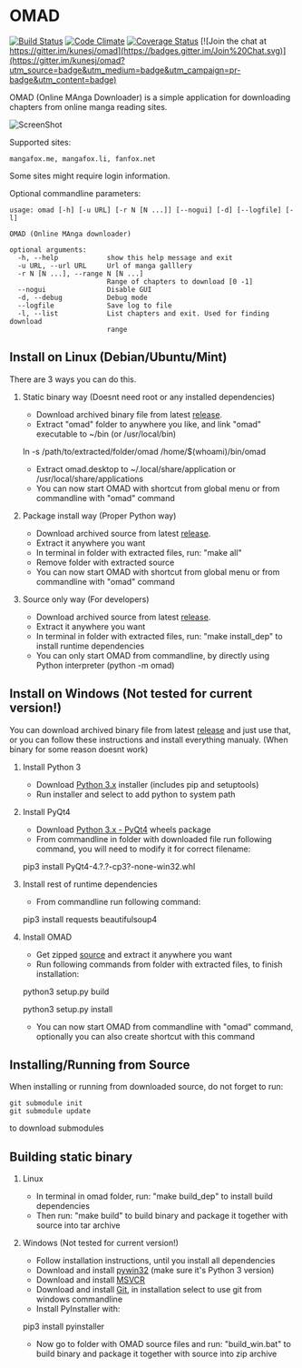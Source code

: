 OMAD
====

[![Build Status](https://travis-ci.org/kunesj/omad.svg?branch=master)](https://travis-ci.org/kunesj/omad) [![Code Climate](https://codeclimate.com/github/kunesj/omad/badges/gpa.svg)](https://codeclimate.com/github/kunesj/omad) [![Coverage Status](https://coveralls.io/repos/github/kunesj/omad/badge.png?branch=master)](https://coveralls.io/github/kunesj/omad?branch=master) [![Join the chat at https://gitter.im/kunesj/omad](https://badges.gitter.im/Join%20Chat.svg)](https://gitter.im/kunesj/omad?utm_source=badge&utm_medium=badge&utm_campaign=pr-badge&utm_content=badge)

OMAD (Online MAnga Downloader) is a simple application for downloading chapters from online manga reading sites.

![ScreenShot](https://github.com/kunesj/omad/raw/master/doc/preview.png)

Supported sites:
```
mangafox.me, mangafox.li, fanfox.net
```

Some sites might require login information.

Optional commandline parameters:
```
usage: omad [-h] [-u URL] [-r N [N ...]] [--nogui] [-d] [--logfile] [-l]

OMAD (Online MAnga downloader)

optional arguments:
  -h, --help            show this help message and exit
  -u URL, --url URL     Url of manga galllery
  -r N [N ...], --range N [N ...]
                        Range of chapters to download [0 -1]
  --nogui               Disable GUI
  -d, --debug           Debug mode
  --logfile             Save log to file
  -l, --list            List chapters and exit. Used for finding download
                        range
```

Install on Linux (Debian/Ubuntu/Mint)
-------
There are 3 ways you can do this.

1. Static binary way (Doesnt need root or any installed dependencies)
    - Download archived binary file from latest [release](https://github.com/kunesj/omad/releases).
    - Extract "omad" folder to anywhere you like, and link "omad" executable to ~/bin (or /usr/local/bin)

    ln -s /path/to/extracted/folder/omad /home/$(whoami)/bin/omad

    - Extract omad.desktop to ~/.local/share/application or /usr/local/share/applications
    - You can now start OMAD with shortcut from global menu or from commandline with "omad" command

2. Package install way (Proper Python way)
    - Download archived source from latest [release](https://github.com/kunesj/omad/releases).
    - Extract it anywhere you want
    - In terminal in folder with extracted files, run: "make all"
    - Remove folder with extracted source
    - You can now start OMAD with shortcut from global menu or from commandline with "omad" command

3. Source only way (For developers)
    - Download archived source from latest [release](https://github.com/kunesj/omad/releases).
    - Extract it anywhere you want
    - In terminal in folder with extracted files, run: "make install_dep" to install runtime dependencies
    - You can only start OMAD from commandline, by directly using Python interpreter (python -m omad)

Install on Windows (Not tested for current version!)
-------  
You can download archived binary file from latest [release](https://github.com/kunesj/omad/releases) and just use that, or you can follow these instructions and install everything manualy. (When binary for some reason doesnt work)

1. Install Python 3
    - Download [Python 3.x](https://www.python.org/downloads/windows/) installer (includes pip and setuptools)
    - Run installer and select to add python to system path

2. Install PyQt4
    - Download [Python 3.x - PyQt4](http://www.lfd.uci.edu/~gohlke/pythonlibs/#pyqt4) wheels package
    - From commandline in folder with downloaded file run following command, you will need to modify it for correct filename:

    pip3 install PyQt4-4.?.?-cp3?-none-win32.whl

3. Install rest of runtime dependencies
    - From commandline run following command:

    pip3 install requests beautifulsoup4

4. Install OMAD
    - Get zipped [source](https://github.com/kunesj/omad/releases) and extract it anywhere you want
    - Run following commands from folder with extracted files, to finish installation:

    python3 setup.py build

    python3 setup.py install

    - You can now start OMAD from commandline with "omad" command, optionally you can also create shortcut with this command

Installing/Running from Source 
-------
When installing or running from downloaded source, do not forget to run:
```
git submodule init
git submodule update
```
to download submodules

Building static binary
-------

1. Linux
    - In terminal in omad folder, run: "make build_dep" to install build dependencies
    - Then run: "make build" to build binary and package it together with source into tar archive

2. Windows (Not tested for current version!)
    - Follow installation instructions, until you install all dependencies
    - Download and install [pywin32](http://sourceforge.net/projects/pywin32) (make sure it's Python 3 version)
    - Download and install [MSVCR](https://www.microsoft.com/en-us/download/details.aspx?id=29)
    - Download and install [Git](https://git-scm.com/downloads), in installation select to use git from windows commandline
    - Install PyInstaller with:

    pip3 install pyinstaller

    - Now go to folder with OMAD source files and run: "build_win.bat" to build binary and package it together with source into zip archive

